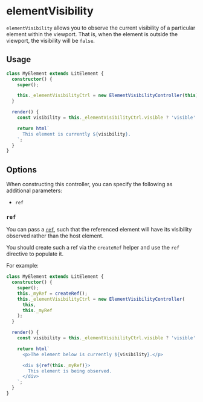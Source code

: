 # elementVisibility

`elementVisibility` allows you to observe the current visibility of a particular
element within the viewport. That is, when the element is outside the viewport,
the visibility will be `false`.

## Usage

```ts
class MyElement extends LitElement {
  constructor() {
    super();

    this._elementVisibilityCtrl = new ElementVisibilityController(this);
  }

  render() {
    const visibility = this._elementVisibilityCtrl.visible ? 'visible' : 'hidden';

    return html`
      This element is currently ${visibility}.
    `;
  }
}
```

## Options

When constructing this controller, you can specify the following as additional
parameters:

- `ref`

### `ref`

You can pass a [`ref`](https://lit.dev/docs/templates/directives/#ref),
such that the referenced element will have its visibility observed rather than
the host element.

You should create such a ref via the `createRef` helper and use the `ref`
directive to populate it.

For example:

```ts
class MyElement extends LitElement {
  constructor() {
    super();
    this._myRef = createRef();
    this._elementVisibilityCtrl = new ElementVisibilityController(
      this,
      this._myRef
    );
  }

  render() {
    const visibility = this._elementVisibilityCtrl.visible ? 'visible' : 'hidden';

    return html`
      <p>The element below is currently ${visibility}.</p>

      <div ${ref(this._myRef)}>
        This element is being observed.
      </div>
    `;
  }
}
```
